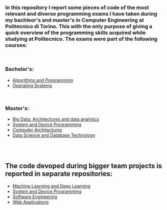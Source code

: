### In this repository I report some pieces of code of the most relevant and diverse programming exams I have taken during my bachleor's and master's in Computer Engineering at Politecnico di Torino. This with the only purpose of giving a quick overview of the programming skills acquired while studying at Politecnico. The exams were part of the following courses:
<br>

### Bachelor's:

- [Algorithms and Programming](https://github.com/gioele-scaletta/Coding-Exams-Politecnico-di-Torino/tree/main/Algorithms_and_Programming)
- [Operating Systems](https://github.com/gioele-scaletta/Coding-Exams-Politecnico-di-Torino/tree/main/Operating_Systems)

<br>

### Master's:

- [Big Data: Architectures and data analytics](https://github.com/gioele-scaletta/Coding-Exams-Politecnico-di-Torino/tree/main/Big_Data_Architectures_an_data_analytics)
- [System and Device Programming](https://github.com/gioele-scaletta/Coding-Exams-Politecnico-di-Torino/tree/main/System_and_Device_Programming)
- [Computer Architectures](https://github.com/gioele-scaletta/Coding-Exams-Politecnico-di-Torino/tree/main/Computer_Architectures)
- [Data Science and Database Technology](https://github.com/gioele-scaletta/Coding-Exams-Politecnico-di-Torino/tree/main/Data_Science_and_Database_Technology)

<br>
<br>

## The code devoped during bigger team projects is reported in separate repositories:
- [Machine Learning and Deep Learning](https://github.com/gioele-scaletta/ML-DL-FPAR)
- [System and Device Programming](https://github.com/gioele-scaletta/Graph-Coloring-System-Device-Programming-Project)
- [Software Engineering](https://github.com/gioele-scaletta/EZShop-Software-Engineering-Project)
- [Web Applications](https://github.com/gioele-scaletta/Web-Applications-Exam)